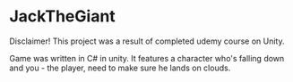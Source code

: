 # JackTheGiant

Disclaimer!
This project was a result of completed udemy course on Unity.

Game was written in C# in unity. It features a character who's falling down and you - the player, need to make sure he lands on clouds.

